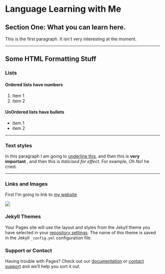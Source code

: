 <h1> Language Learning with Me </h1>
<h2>Section One: What you can learn here.</h2>
<p>This is the first paragraph. It isn't very interesting at the moment.</p>

<hr>
<h2>Some HTML Formatting Stuff</h2>
<h3>Lists</h3>
<h4> Ordered lists have numbers</h4>
<ol>
  <li>Item 1</li>
  <li>item 2</li>
</ol>

<h4> UnOrdered lists have bullets</h4>
<ul>
  <li>Item 1</li>
  <li>item 2</li>
</ul>

<hr>

<h3> Text styles </h3>
<p> In this paragraph I am going to <u>underline this</u>, and then this is <strong> very important </strong>, and then this is <em>italicised for effect</em>. For example, <em> Oh No!</em> he cried. </p>

<hr>
<h3>Links and Images</h3>
<p>First I'm going to link to <a href="http://www.bbc.co.uk/news">my website</a></p>

<img src="https://upload.wikimedia.org/wikipedia/commons/f/fc/Flag_of_Great_Britain_%28English_version%29.png" />



### Jekyll Themes

Your Pages site will use the layout and styles from the Jekyll theme you have selected in your [repository settings](https://github.com/RishikaMan/Test/settings). The name of this theme is saved in the Jekyll `_config.yml` configuration file.

### Support or Contact

Having trouble with Pages? Check out our [documentation](https://help.github.com/categories/github-pages-basics/) or [contact support](https://github.com/contact) and we’ll help you sort it out.
